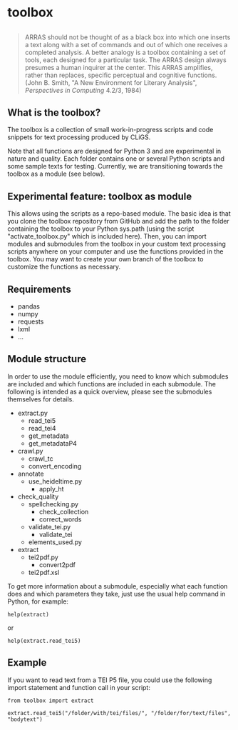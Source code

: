 toolbox
=======

## 
>ARRAS should not be thought of as a black box into which one inserts a text along with a set of commands and out of which one receives a completed analysis. A better analogy is a toolbox containing a set of tools, each designed for a particular task. The ARRAS design always presumes a human inquirer at the center. This ARRAS amplifies, rather than replaces, specific perceptual and cognitive functions. (John B. Smith, "A New Environment for Literary Analysis", *Perspectives in Computing* 4.2/3, 1984)

## What is the toolbox?

The toolbox is a collection of small work-in-progress scripts and code snippets for text processing produced by CLiGS.

Note that all functions are designed for Python 3 and are experimental in nature and quality. Each folder contains one or several Python scripts and some sample texts for testing. Currently, we are transitioning towards the toolbox as a module (see below). 

## Experimental feature: toolbox as module

This allows using the scripts as a repo-based module. The basic idea is that you clone the toolbox repository from GitHub and add the path to the folder containing the toolbox to your Python sys.path (using the script "activate_toolbox.py" which is included here). Then, you can import modules and submodules from the toolbox in your custom text processing scripts anywhere on your computer and use the functions provided in the toolbox. You may want to create your own branch of the toolbox to customize the functions as necessary. 

## Requirements

* pandas
* numpy
* requests
* lxml
* ...

## Module structure

In order to use the module efficiently, you need to know which submodules are included and which functions are included in each submodule. The following is intended as a quick overview, please see the submodules themselves for details. 

* extract.py
    * read_tei5
    * read_tei4
    * get_metadata
    * get_metadataP4
* crawl.py
    * crawl_tc
    * convert_encoding
* annotate
    * use_heideltime.py
        * apply_ht
* check_quality
    * spellchecking.py
        * check_collection
        * correct_words
    * validate_tei.py
        * validate_tei
    * elements_used.py
* extract
    * tei2pdf.py
        * convert2pdf
    * tei2pdf.xsl

To get more information about a submodule, especially what each function does and which parameters they take, just use the usual help command in Python, for example: 

```
help(extract)
```
or
```
help(extract.read_tei5)
```


## Example

If you want to read text from a TEI P5 file, you could use the following import statement and function call in your script: 

```
from toolbox import extract

extract.read_tei5("/folder/with/tei/files/", "/folder/for/text/files", "bodytext")            
```

